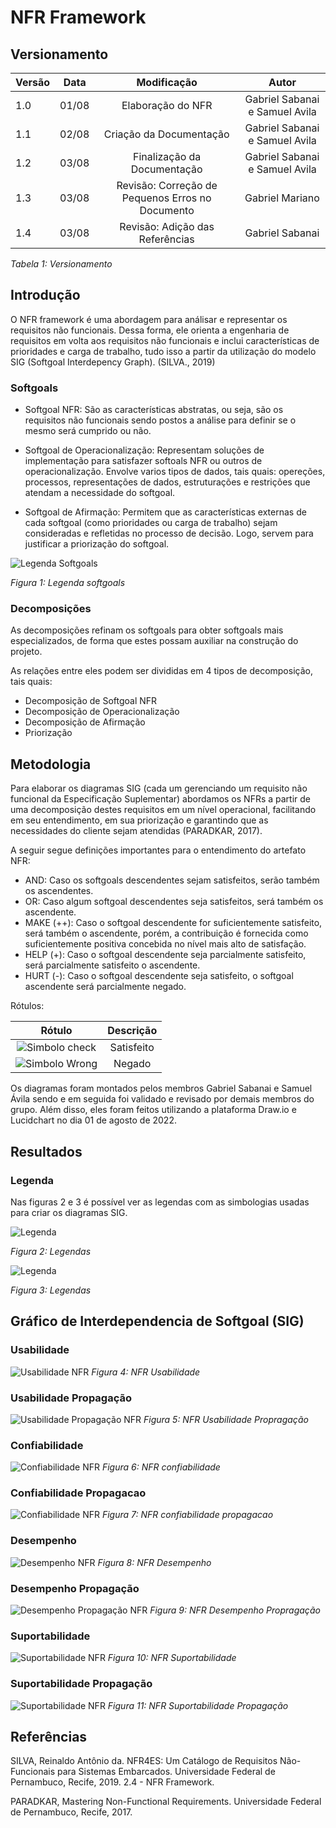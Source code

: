 # NFR Framework

## Versionamento

| Versão | Data  |                           Modificação                           |             Autor              |
| ------ | ----- | :-------------------------------------------------------------: | :----------------------------: |
| 1.0    | 01/08 |               Elaboração do NFR          |   Gabriel Sabanai e Samuel Avila    |
| 1.1    | 02/08 |               Criação da Documentação                   |  Gabriel Sabanai e Samuel Avila |
| 1.2    | 03/08 |               Finalização da Documentação                           |  Gabriel Sabanai e Samuel Avila |
| 1.3    | 03/08 |               Revisão: Correção de Pequenos Erros no Documento                         |  Gabriel Mariano |
| 1.4    | 03/08 |               Revisão: Adição das Referências                         |  Gabriel Sabanai |

_Tabela 1: Versionamento_

## Introdução

O NFR framework é uma abordagem para análisar e representar os requisitos não funcionais. Dessa forma, ele orienta a engenharia de requisitos em volta aos requisitos não funcionais e inclui características de prioridades e carga de trabalho, tudo isso a partir da utilização do modelo SIG (Softgoal Interdepency Graph). (SILVA., 2019)


### Softgoals
* Softgoal NFR: São as características abstratas, ou seja, são os requisitos não funcionais sendo postos a análise para definir se o mesmo será cumprido ou não.

* Softgoal de Operacionalização: Representam soluções de implementação para satisfazer softoals NFR ou outros de operacionalização. Envolve varios tipos de dados, tais quais: opereções, processos, representações de dados, estruturações e restrições que atendam a necessidade do softgoal.

* Softgoal de Afirmação: Permitem que as características externas de cada softgoal (como prioridades ou carga de trabalho) sejam consideradas e refletidas no processo de decisão. Logo, servem para justificar a priorização do softgoal.

![Legenda Softgoals](https://raw.githubusercontent.com/Requisitos-de-Software/2022.1-Grupo-03/main/docs/media/nfr/tipos-soft.png)

_Figura 1: Legenda softgoals_ 

### Decomposições

As decomposições refinam os softgoals para obter softgoals mais especializados, de forma que estes possam auxiliar na construção do projeto.

As relações entre eles podem ser divididas em 4 tipos de decomposição, tais quais:

* Decomposição de Softgoal NFR
* Decomposição de Operacionalização
* Decomposição de Afirmação
* Priorização
## Metodologia

Para elaborar os diagramas SIG (cada um gerenciando um requisito não funcional da Especificação Suplementar) abordamos os NFRs a partir de uma decomposição destes requisitos em um nível operacional, facilitando em seu entendimento, em sua priorização e garantindo que as necessidades do cliente sejam atendidas (PARADKAR, 2017).

A seguir segue definições importantes para o entendimento do artefato NFR:

* AND: Caso os softgoals descendentes sejam satisfeitos, serão também os ascendentes.
* OR: Caso algum softgoal descendentes seja satisfeitos, será também os ascendente.
* MAKE (++): Caso o softgoal descendente for suficientemente satisfeito, será também o ascendente, porém, a contribuição é fornecida como suficientemente positiva concebida no nível mais alto de satisfação.
* HELP (+): Caso o softgoal descendente seja parcialmente satisfeito, será parcialmente satisfeito o ascendente.
* HURT (-): Caso o softgoal descendente seja satisfeito, o softgoal ascendente será parcialmente negado.

Rótulos:

| Rótulo | Descrição |
| :----: | :-------: |
| ![Simbolo check](../../assets/modelagem/check.png) | Satisfeito |
| ![Simbolo Wrong](../../assets/modelagem/wrong.png) | Negado |

Os diagramas foram montados pelos membros Gabriel Sabanai e Samuel Ávila sendo e em seguida foi validado e revisado por demais membros do grupo. Além disso, eles foram feitos utilizando a plataforma Draw.io e Lucidchart no dia 01 de agosto de 2022.

## Resultados

### Legenda

Nas figuras 2 e 3 é possível ver as legendas com as simbologias usadas para criar os diagramas SIG.

![Legenda](https://cdn.discordapp.com/attachments/744698026462937211/1004542201604349962/unknown.png)

_Figura 2: Legendas_

![Legenda](https://cdn.discordapp.com/attachments/744698026462937211/1004510204131553400/unknown.png)

_Figura 3: Legendas_

## Gráfico de Interdependencia de Softgoal (SIG)

### Usabilidade 
![Usabilidade NFR](../../assets/modelagem/usabilidadenfr.png)
_Figura 4: NFR Usabilidade_

### Usabilidade Propagação
![Usabilidade Propagação NFR](../../assets/modelagem/usabilidadenfrpropagacao.png)
_Figura 5: NFR Usabilidade Propragação_

### Confiabilidade
![Confiabilidade NFR](../../assets/modelagem/confiabilidadenfr.png)
_Figura 6: NFR confiabilidade_

### Confiabilidade Propagacao
![Confiabilidade NFR](../../assets/modelagem/confiabilidadenfrpropagacao.png)
_Figura 7: NFR confiabilidade propagacao_
### Desempenho
![Desempenho NFR](../../assets/modelagem/desempenhonfr.png)
_Figura 8: NFR Desempenho_

### Desempenho Propagação
![Desempenho Propagação NFR](../../assets/modelagem/desempenhonfrpropagacao.png)
_Figura 9: NFR Desempenho Propragação_

### Suportabilidade
![Suportabilidade NFR](../../assets/modelagem/suportabilidadenfr.png)
_Figura 10: NFR Suportabilidade_

### Suportabilidade Propagação
![Suportabilidade NFR](../../assets/modelagem/suportabilidadenfrpropagacao.jpeg)
_Figura 11: NFR Suportabilidade Propagação_

## Referências

  SILVA, Reinaldo Antônio da. NFR4ES: Um Catálogo de Requisitos Não-Funcionais para Sistemas Embarcados. Universidade Federal de Pernambuco, Recife, 2019. 2.4 - NFR Framework.

  PARADKAR, Mastering Non-Functional Requirements. Universidade Federal de Pernambuco, Recife, 2017.